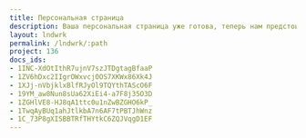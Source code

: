 ```yaml
---
title: Персональная страница
description: Ваша персональная страница уже готова, теперь нам предстоит вместе спроектировать ваш персональный дом.
layout: lndwrk
permalink: /lndwrk/:path
project: 136
docs_ids:
- 1INC-XdOtIthR7ujnV7szJTDgtagBfaaP
- 1ZV6hDxc2IIgrOWxvcjOOS7XKWx86Xk4J
- 1XJj-nVbjklxBlfRJyOl9TQYthTAScO6F
- 19YM_aw8Nun8sUa62XiEi4-a7F8j35O3D
- 1ZGHlVE8-HJ8qA1ttc0u1nZwBZGHO6kP_
- 1TwqAyBUq1ahJtlkbA7n6AF7tPBTJhWnz
- 1C_73P8gXISBBTRfTHYtkC6ZQJVqgD1EF
---
```

